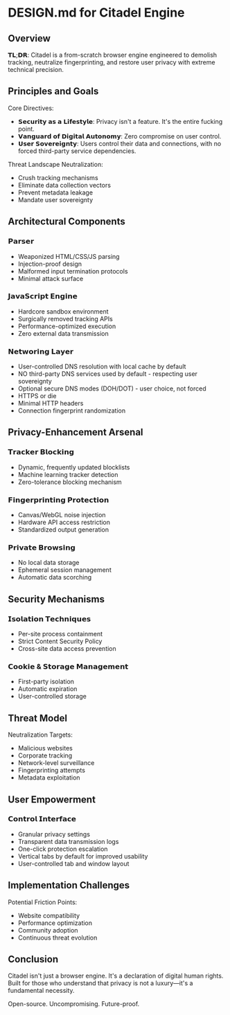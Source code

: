 # DESIGN.md for Citadel Engine

## Overview

𝗧𝗟;𝗗𝗥: Citadel is a from-scratch browser engine engineered to demolish tracking, neutralize fingerprinting, and restore user privacy with extreme technical precision.

## Principles and Goals

Core Directives:

- 𝗦𝗲𝗰𝘂𝗿𝗶𝘁𝘆 𝗮𝘀 𝗮 𝗟𝗶𝗳𝗲𝘀𝘁𝘆𝗹𝗲: Privacy isn't a feature. It's the entire fucking point.
- 𝗩𝗮𝗻𝗴𝘂𝗮𝗿𝗱 𝗼𝗳 𝗗𝗶𝗴𝗶𝘁𝗮𝗹 𝗔𝘂𝘁𝗼𝗻𝗼𝗺𝘆: Zero compromise on user control.
- 𝗨𝘀𝗲𝗿 𝗦𝗼𝘃𝗲𝗿𝗲𝗶𝗴𝗻𝘁𝘆: Users control their data and connections, with no forced third-party service dependencies.

Threat Landscape Neutralization:

- Crush tracking mechanisms
- Eliminate data collection vectors
- Prevent metadata leakage
- Mandate user sovereignty

## Architectural Components

### 𝗣𝗮𝗿𝘀𝗲𝗿

- Weaponized HTML/CSS/JS parsing
- Injection-proof design
- Malformed input termination protocols
- Minimal attack surface

### 𝗝𝗮𝘃𝗮𝗦𝗰𝗿𝗶𝗽𝘁 𝗘𝗻𝗴𝗶𝗻𝗲

- Hardcore sandbox environment
- Surgically removed tracking APIs
- Performance-optimized execution
- Zero external data transmission

### 𝗡𝗲𝘁𝘄𝗼𝗿𝗶𝗻𝗴 𝗟𝗮𝘆𝗲𝗿

- User-controlled DNS resolution with local cache by default
- NO third-party DNS services used by default - respecting user sovereignty
- Optional secure DNS modes (DOH/DOT) - user choice, not forced
- HTTPS or die
- Minimal HTTP headers
- Connection fingerprint randomization

## Privacy-Enhancement Arsenal

### 𝗧𝗿𝗮𝗰𝗸𝗲𝗿 𝗕𝗹𝗼𝗰𝗸𝗶𝗻𝗴

- Dynamic, frequently updated blocklists
- Machine learning tracker detection
- Zero-tolerance blocking mechanism

### 𝗙𝗶𝗻𝗴𝗲𝗿𝗽𝗿𝗶𝗻𝘁𝗶𝗻𝗴 𝗣𝗿𝗼𝘁𝗲𝗰𝘁𝗶𝗼𝗻

- Canvas/WebGL noise injection
- Hardware API access restriction
- Standardized output generation

### 𝗣𝗿𝗶𝘃𝗮𝘁𝗲 𝗕𝗿𝗼𝘄𝘀𝗶𝗻𝗴

- No local data storage
- Ephemeral session management
- Automatic data scorching

## Security Mechanisms

### 𝗜𝘀𝗼𝗹𝗮𝘁𝗶𝗼𝗻 𝗧𝗲𝗰𝗵𝗻𝗶𝗾𝘂𝗲𝘀

- Per-site process containment
- Strict Content Security Policy
- Cross-site data access prevention

### 𝗖𝗼𝗼𝗸𝗶𝗲 & 𝗦𝘁𝗼𝗿𝗮𝗴𝗲 𝗠𝗮𝗻𝗮𝗴𝗲𝗺𝗲𝗻𝘁

- First-party isolation
- Automatic expiration
- User-controlled storage

## Threat Model

Neutralization Targets:

- Malicious websites
- Corporate tracking
- Network-level surveillance
- Fingerprinting attempts
- Metadata exploitation

## User Empowerment

### 𝗖𝗼𝗻𝘁𝗿𝗼𝗹 𝗜𝗻𝘁𝗲𝗿𝗳𝗮𝗰𝗲

- Granular privacy settings
- Transparent data transmission logs
- One-click protection escalation
- Vertical tabs by default for improved usability
- User-controlled tab and window layout

## Implementation Challenges

Potential Friction Points:

- Website compatibility
- Performance optimization
- Community adoption
- Continuous threat evolution

## Conclusion

Citadel isn't just a browser engine. It's a declaration of digital human rights. Built for those who understand that privacy is not a luxury—it's a fundamental necessity.

Open-source. Uncompromising. Future-proof.
